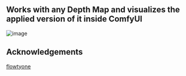 ## Works with any Depth Map and visualizes the applied version of it inside ComfyUI
![image](https://github.com/gokayfem/ComfyUI-Depth-Visualization/assets/88277926/0b63c2ed-60d4-44a6-9d44-b3548ec58d48)

## Acknowledgements
[flowtyone](https://github.com/flowtyone/ComfyUI-Flowty-TripoSR)
